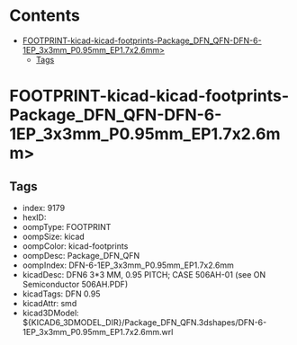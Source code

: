 



Contents
========

* [FOOTPRINT-kicad-kicad-footprints-Package_DFN_QFN-DFN-6-1EP_3x3mm_P0.95mm_EP1.7x2.6mm>](#footprint-kicad-kicad-footprints-package_dfn_qfn-dfn-6-1ep_3x3mm_p095mm_ep17x26mm)
	* [Tags](#tags)

# FOOTPRINT-kicad-kicad-footprints-Package_DFN_QFN-DFN-6-1EP_3x3mm_P0.95mm_EP1.7x2.6mm>

## Tags

- index: 9179
- hexID: 
- oompType: FOOTPRINT
- oompSize: kicad
- oompColor: kicad-footprints
- oompDesc: Package_DFN_QFN
- oompIndex: DFN-6-1EP_3x3mm_P0.95mm_EP1.7x2.6mm
- kicadDesc: DFN6 3*3 MM, 0.95 PITCH; CASE 506AH-01 (see ON Semiconductor 506AH.PDF)
- kicadTags: DFN 0.95
- kicadAttr: smd
- kicad3DModel: ${KICAD6_3DMODEL_DIR}/Package_DFN_QFN.3dshapes/DFN-6-1EP_3x3mm_P0.95mm_EP1.7x2.6mm.wrl
